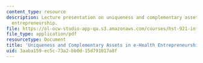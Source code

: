 ```yaml
---
content_type: resource
description: Lecture presentation on uniqueness and complementary assets in e-Health
  entrepreneurship.
file: https://ol-ocw-studio-app-qa.s3.amazonaws.com/courses/hst-921-information-technology-in-the-health-care-system-of-the-future-spring-2009/3aaba159ec5c73a2bb0d15d791017a8f_MITHST_921S09_lec04_tu_unq.pdf
file_type: application/pdf
resourcetype: Document
title: 'Uniqueness and Complementary Assets in e-Health Entrepreneurship '
uid: 3aaba159-ec5c-73a2-bb0d-15d791017a8f
---
```

